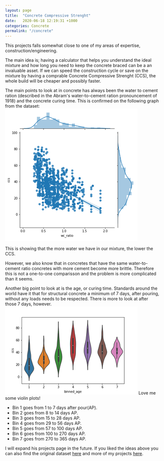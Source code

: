 ```yaml
---
layout: page
title:  "Concrete Compressive Strenght"
date:   2020-06-18 12:19:31 +1000
categories: Concrete
permalink: "/concrete"
---
```


This projects falls somewhat close to one of my areas of expertise, construction/engineering.

The main idea is; having a calculator that helps you understand the ideal mixture and how long you need to keep the concrete braced can be a an invaluable asset. If we can speed the construction cycle or save on the mixture by having a comprable Concrete Compressive Strenght (CCS), the whole build will be cheaper and possibly faster.

The main points to look at in concrete has always been the water to cement ration (described in the Abram's water-to-cement ration pronouncement of 1918) and the concrete curing time. This is confirmed on the following graph from the dataset:
![water-tocement-ratio](/assets/concrete/water_cement_ratio.png)

This is showing that the more water we have in our mixture, the lower the CCS.

However, we also know that in concretes that have the same water-to-cement ratio concretes with more cement become more brittle. Therefore this is not a one-to-one comparisson and the problem is more complicated than it seems.

Another big point to look at is the age, or curing time. Standards around the world have it that for structural concrete a minimum of 7 days, after pouring, without any loads needs to be respected. There is more to look at after those 7 days, however.
![age violin plot](/assets/concrete/age_violin.png)
Love me some violin plots!
- Bin 1 goes from 1 to 7 days after pour(AP). 
- Bin 2 goes from 8 to 14 days AP.
- Bin 3 goes from 15 to 28 days AP.
- Bin 4 goes from 29 to 56 days AP.
- Bin 5 goes from 57 to 100 days AP.
- Bin 6 goes from 100 to 270 days AP.
- Bin 7 goes from 270 to 365 days AP.


I will expand his projects page in the future. If you liked the ideas above you can also find the original dataset [here](https://www.kaggle.com/maajdl/yeh-concret-data) and more of my projects [here](/projects).